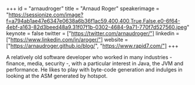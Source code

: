 ﻿+++
id = "arnaudroger"
title = "Arnaud Roger"
speakerimage = "https://sessionize.com/image?f=a794ab1ae47e6347e0638a6b36f1ac59,400,400,True,False,e0-6f64-4ebf-a163-82d3beed48a9.31f07f1b-0302-4684-9a71-770f7d527560.jpeg"
keynote = false
twitter = ["https://twitter.com/arnaudroger/"]
linkedin = ["https://www.linkedin.com/in/aroger/"]
website = ["https://arnaudroger.github.io/blog/", "https://www.rapid7.com/"]
+++

A relatively old software developer who worked in many industries - finance, media, security -, with a particular interest in Java, the JVM and performance. He likes to play with byte-code generation and indulges in looking at the ASM generated by hotspot. 
